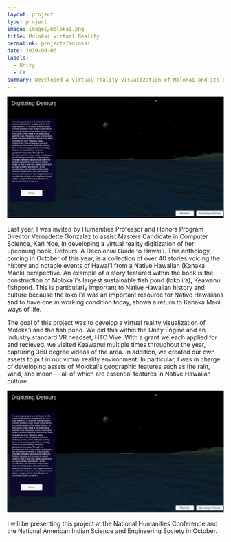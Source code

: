 ```yaml
---
layout: project
type: project
image: images/molokai.png
title: Molokai Virtual Reality
permalink: projects/molokai
date: 2019-09-06
labels:
  - Unity
  - C#
summary: Developed a virtual reality visualization of Molokai and its geographic features.
---
```


<img class="ui medium right floated rounded image" src="/images/molokai.png">

Last year, I was invited by Humanities Professor and Honors Program Director Vernadette Gonzalez to assist Masters Candidate in Computer Science, Kari Noe, in developing a virtual reality digitization of her upcoming book, Detours: A Decolonial Guide to Hawai'i. This anthology, coming in October of this year, is a collection of over 40 stories voicing the history and notable events of Hawai'i from a  Native Hawaiian (Kanaka Maoli) perspective. An example of a story featured within the book is the construction of Moloka'i's largest sustainable fish pond (loko i'a), Keawanui fishpond. This is particularly important to Native Hawaiian history and culture because the loko i'a was an important resource for Native Hawaiians and to have one in working condition today, shows a return to Kanaka Maoli ways of life.

The goal of this project was to develop a virtual reality visualization of Moloka'i and the fish pond. We did this within the Unity Engine and an industry standard VR headset, HTC Vive. With a grant we each applied for and recieved, we visited Keawanui multiple times throughout the year, capturing 360 degree videos of the area. In addition, we created our own assets to put in our virtual reality environment. In particular, I was in charge of developing assets of Molokai's geographic features such as the rain, wind, and moon -- all of which are essential features in Native Hawaiian culture. 

<img class="ui medium left floated rounded image" src="/images/molokai.png">

I will be presenting this project at the National Humanities Conference and the National American Indian Science and Engineering Society in October.
